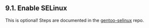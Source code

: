 ## 9.1. Enable SELinux

This is optional! Steps are documented in the [gentoo-selinux](https://github.com/duxsco/gentoo-selinux) repo.
